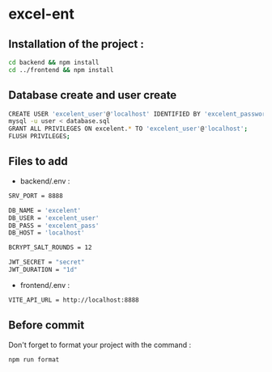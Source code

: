 # excel-ent

## Installation of the project :

```sh
cd backend && npm install
cd ../frontend && npm install
```

## Database create and user create
```sh
CREATE USER 'excelent_user'@'localhost' IDENTIFIED BY 'excelent_password';
mysql -u user < database.sql
GRANT ALL PRIVILEGES ON excelent.* TO 'excelent_user'@'localhost';
FLUSH PRIVILEGES;
```

## Files to add

-   backend/.env :
```sh
SRV_PORT = 8888

DB_NAME = 'excelent'
DB_USER = 'excelent_user'
DB_PASS = 'excelent_pass'
DB_HOST = 'localhost'

BCRYPT_SALT_ROUNDS = 12

JWT_SECRET = "secret"
JWT_DURATION = "1d"
```

-   frontend/.env :
```sh
VITE_API_URL = http://localhost:8888
```
## Before commit
Don't forget to format your project with the command :
```sh
npm run format
```

